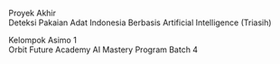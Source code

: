 Proyek Akhir \
Deteksi Pakaian Adat Indonesia Berbasis Artificial Intelligence (Triasih)

Kelompok Asimo 1\
Orbit Future Academy AI Mastery Program Batch 4
